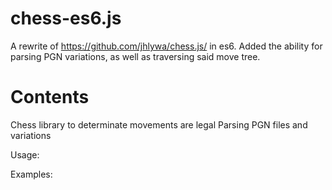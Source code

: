 # chess-es6.js
A rewrite of https://github.com/jhlywa/chess.js/ in es6.  Added the ability for parsing PGN variations, as well as traversing said move tree. 

# Contents 
Chess library to determinate movements are legal
Parsing PGN files and variations

Usage:

Examples:
